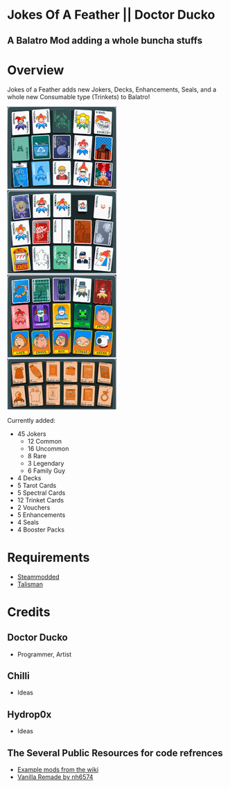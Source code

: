 # Jokes Of A Feather || Doctor Ducko

## A Balatro Mod adding a whole buncha stuffs

# Overview
Jokes of a Feather adds new Jokers, Decks, Enhancements, Seals, and a whole new Consumable type (Trinkets) to Balatro!

<img src="art/github/jokers_1.png" alt="The first 15 Jokers" width="50%" />
<img src="art/github/jokers_2.png" alt="The second 15 Jokers" width="50%" />
<img src="art/github/jokers_3.png" alt="The last 15 Jokers" width="50%" />
<img src="art/github/trinkets_1.png" alt="Trinket Cards" width="50%" />

Currently added:
* 45 Jokers
    * 12 Common
    * 16 Uncommon
    * 8 Rare
    * 3 Legendary
    * 6 Family Guy
* 4 Decks
* 5 Tarot Cards
* 5 Spectral Cards
* 12 Trinket Cards
* 2 Vouchers
* 5 Enhancements
* 4 Seals
* 4 Booster Packs

# Requirements
* [Steammodded](https://github.com/Steamodded/smods)
* [Talisman](https://github.com/SpectralPack/Talisman)

# Credits
## Doctor Ducko
* Programmer, Artist
## Chilli
* Ideas
## Hydrop0x
* Ideas
## The Several Public Resources for code refrences
* [Example mods from the wiki](https://github.com/Steamodded/examples/tree/master/Mods)
* [Vanilla Remade by nh6574](https://github.com/nh6574/VanillaRemade)